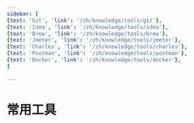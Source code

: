 ```yaml
---
sidebar: [
{text: 'Git', 'link': '/zh/knowledge/tools/git'},
{text: 'Idea', 'link': '/zh/knowledge/tools/idea'},
{text: 'Brew', 'link': '/zh/knowledge/tools/brew'},
{text: 'Jmeter', 'link': '/zh/knowledge/tools/jmeter'},
{text: 'Charles', 'link': '/zh/knowledge/tools/charles'},
{text: 'Postman', 'link': '/zh/knowledge/tools/postman'},
{text: 'Docker', 'link': '/zh/knowledge/tools/docker'},
]

---
```


# 常用工具